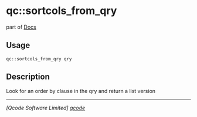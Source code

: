 qc::sortcols_from_qry
=====================

part of [Docs](.)

Usage
-----
`qc::sortcols_from_qry qry`

Description
-----------
Look for an order by clause in the qry and return a list version

----------------------------------
*[Qcode Software Limited] [qcode]*

[qcode]: http://www.qcode.co.uk "Qcode Software"